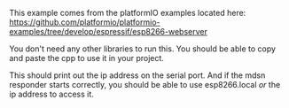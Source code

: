 This example comes from the platformIO examples located here: https://github.com/platformio/platformio-examples/tree/develop/espressif/esp8266-webserver

You don't need any other libraries to run this. You should be able to copy and paste the cpp to use it in your project.

This should print out the ip address on the serial port. And if the mdsn responder starts correctly, you should be able to use esp8266.local *or* the ip address to access it.
